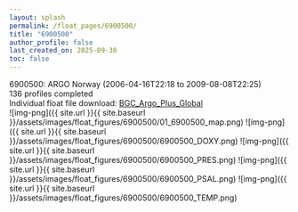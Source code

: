 ```yaml
---
layout: splash
permalink: /float_pages/6900500/
title: "6900500"
author_profile: false
last_created_on: 2025-09-30
toc: false
---
```

 
6900500: ARGO Norway (2006-04-16T22:18 to 2009-08-08T22:25)\
136 profiles completed\
Individual float file download: [BGC_Argo_Plus_Global](https://ftp.soest.hawaii.edu/bgc_argo_plus/Individual_Floats/outliers_removed/6900500_Sprof_processed.nc)\
![img-png]({{ site.url }}{{ site.baseurl }}/assets/images/float_figures/6900500/01_6900500_map.png)
![img-png]({{ site.url }}{{ site.baseurl }}/assets/images/float_figures/6900500/6900500_DOXY.png)
![img-png]({{ site.url }}{{ site.baseurl }}/assets/images/float_figures/6900500/6900500_PRES.png)
![img-png]({{ site.url }}{{ site.baseurl }}/assets/images/float_figures/6900500/6900500_PSAL.png)
![img-png]({{ site.url }}{{ site.baseurl }}/assets/images/float_figures/6900500/6900500_TEMP.png)
